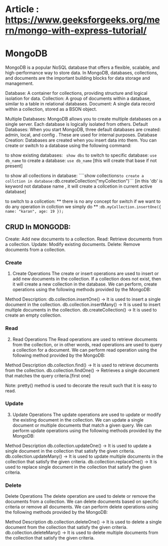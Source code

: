 
# Article : https://www.geeksforgeeks.org/mern/mongo-with-express-tutorial/

# MongoDB
MongoDB is a popular NoSQL database that offers a flexible, scalable, and high-performance way to store data. In MongoDB, databases, collections, and documents are the important building blocks for data storage and management.

Database: A container for collections, providing structure and logical isolation for data.
Collection: A group of documents within a database, similar to a table in relational databases.
Document: A single data record within a collection, stored as a BSON object.

Multiple Databases: MongoDB allows you to create multiple databases on a single server. Each database is logically isolated from others.
Default Databases: When you start MongoDB, three default databases are created: admin, local, and config . These are used for internal purposes.
Database Creation: Databases are created when you insert data into them. You can create or switch to a database using the following command:

to show existing databases: ``` show dbs```
to switch to specific database: ``` use db_name ```
to create a database: ```use db_name``` [this will create that base if not present]

to show all collections in database: ````show collections```
to create a collction in database: ```db.createCollection("myCollection")``` [in this 'db' is keyword not database name , it will create a collcetion in current active database]

to switch to a collcetion: ** there is no any concept for switch if we want to do any operation in collction we simply do ** :```db.myCollection.insertOne({ name: "karan", age: 19 }); ``` 

## CRUD In MONGODB:

Create: Add new documents to a collection.
Read: Retrieve documents from a collection.
Update: Modify existing documents.
Delete: Remove documents from a collection.

### Create
1. Create Operations
The create or insert operations are used to insert or add new documents in the collection. If a collection does not exist, then it will create a new collection in the database. We can perform, create operations using the following methods provided by the MongoDB:

Method	Description:
db.collection.insertOne()  ->  It is used to insert a single document in the collection.
db.collection.insertMany() ->  It is used to insert multiple documents in the collection.
db.createCollection()	   ->  It is used to create an empty collection.

### Read
2. Read Operations
The Read operations are used to retrieve documents from the collection, or in other words, read operations are used to query a collection for a document. We can perform read operation using the following method provided by the MongoDB:

Method	Description
db.collection.find()	-> It is used to retrieve documents from the collection.
db.collection.findOne() -> Retrieves a single document that matches the query criteria.[first one]

Note: pretty() method is used to decorate the result such that it is easy to read.

### Update
3. Update Operations
The update operations are used to update or modify the existing document in the collection. We can update a single document or multiple documents that match a given query. We can perform update operations using the following methods provided by the MongoDB:

Method	Description
db.collection.updateOne()  -> It is used to update a single document in the collection that satisfy the given criteria.
db.collection.updateMany() -> It is used to update multiple documents in the collection that satisfy the given criteria.
db.collection.replaceOne() -> It is used to replace single document in the collection that satisfy the given criteria.

### Delete
Delete Operations
The delete operation are used to delete or remove the documents from a collection. We can delete documents based on specific criteria or remove all documents. We can perform delete operations using the following methods provided by the MongoDB:

Method Description
db.collection.deleteOne()  -> It is used to delete a single document from the collection that satisfy the given criteria.
db.collection.deleteMany() -> It is used to delete multiple documents from the collection that satisfy the given criteria.
